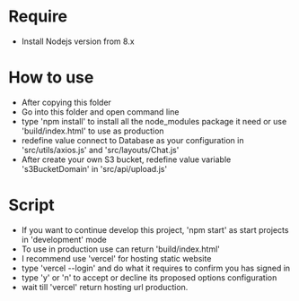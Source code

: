 # Require
- Install Nodejs version from 8.x
# How to use
- After copying this folder
- Go into this folder and open command line
- type 'npm install' to install all the node_modules package it need or use 'build/index.html' to use as production
- redefine value connect to Database as your configuration in 'src/utils/axios.js' and 'src/layouts/Chat.js'
- After create your own S3 bucket, redefine value variable 's3BucketDomain' in 'src/api/upload.js'
# Script
- If you want to continue develop this project, 'npm start' as start projects in 'development' mode
- To use in production use can return 'build/index.html'
- I recommend use 'vercel' for hosting static website
- type 'vercel --login' and do what it requires to confirm you has signed in
- type 'y' or 'n' to accept or decline its proposed options configuration
- wait till 'vercel' return hosting url production.
